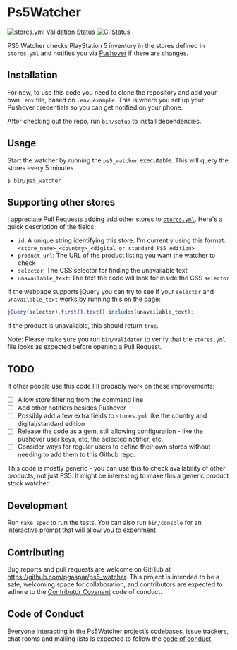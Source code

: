 # Ps5Watcher

[![stores.yml Validation Status](https://github.com/pgaspar/ps5_watcher/workflows/Validate%20stores.yml/badge.svg)](https://github.com/pgaspar/ps5_watcher/actions)
[![CI Status](https://github.com/pgaspar/ps5_watcher/workflows/CI/badge.svg)](https://github.com/pgaspar/ps5_watcher/actions)

PS5 Watcher checks PlayStation 5 inventory in the stores defined in `stores.yml` and notifies you via [Pushover](https://pushover.net) if there are changes.

## Installation

For now, to use this code you need to clone the repository and add your own `.env` file, based on `.env.example`. This is where you set up your Pushover credentials so you can get notified on your phone.

After checking out the repo, run `bin/setup` to install dependencies.

## Usage

Start the watcher by running the `ps5_watcher` executable. This will query the stores every 5 minutes.

    $ bin/ps5_watcher

## Supporting other stores

I appreciate Pull Requests adding add other stores to [`stores.yml`](https://github.com/pgaspar/ps5_watcher/blob/main/stores.yml). Here's a quick description of the fields:

- `id`: A unique string identifying this store. I'm currently using this format: `<store_name>_<country>_<digital or standard PS5 edition>`
- `product_url`: The URL of the product listing you want the watcher to check
- `selector`: The CSS selector for finding the unavailable text
- `unavailable_text`: The text the code will look for inside the CSS `selector`

If the webpage supports jQuery you can try to see if your `selector` and `unavailable_text` works by running this on the page:

```javascript
jQuery(selector).first().text().includes(unavailable_text);
```

If the product is unavailable, this should return `true`.

Note: Please make sure you run `bin/validator` to verify that the `stores.yml` file looks as expected before opening a Pull Request.

## TODO

If other people use this code I'll probably work on these improvements:

- [ ] Allow store filtering from the command line
- [ ] Add other notifiers besides Pushover
- [ ] Possibly add a few extra fields to `stores.yml` like the country and digital/standard edition
- [ ] Release the code as a gem, still allowing configuration - like the pushover user keys, etc, the selected notifier, etc.
- [ ] Consider ways for regular users to define their own stores without needing to add them to this Github repo.

This code is mostly generic - you can use this to check availability of other products, not just PS5. It might be interesting to make this a generic product stock watcher.

## Development

Run `rake spec` to run the tests. You can also run `bin/console` for an interactive prompt that will allow you to experiment.

## Contributing

Bug reports and pull requests are welcome on GitHub at https://github.com/pgaspar/ps5_watcher. This project is intended to be a safe, welcoming space for collaboration, and contributors are expected to adhere to the [Contributor Covenant](http://contributor-covenant.org) code of conduct.

## Code of Conduct

Everyone interacting in the Ps5Watcher project’s codebases, issue trackers, chat rooms and mailing lists is expected to follow the [code of conduct](https://github.com/pgaspar/ps5_watcher/blob/main/CODE_OF_CONDUCT.md).
